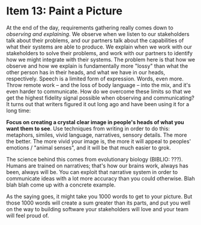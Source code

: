 # Item 13: Paint a Picture

At the end of the day, requirements gathering really comes down to _observing and explaining_. We observe when we listen to our stakeholders talk about their problems, and our partners talk about the capabilities of what their systems are able to produce. We explain when we work with our stakeholders to solve their problems, and work with our partners to identify how we might integrate with their systems. The problem here is that how we observe and how we explain is fundamentally more "lossy" than what the other person has in their heads, and what we have in our heads, respectively. Speech is a limited form of expression. Words, even more. Throw remote work – and the loss of body language – into the mix, and it's even harder to communicate. How do we overcome these limits so that we get the highest fidelity signal possible when observing and communicating? It turns out that writers figured it out long ago and have been using it for a long time:

**Focus on creating a crystal clear image in people's heads of what you want them to see**. Use techniques from writing in order to do this: metaphors, similes, vivid language, narratives, sensory details. The more the better. The more vivid your image is, the more it will appeal to peoples' emotions / "animal senses", and it will be that much easier to grok.

The science behind this comes from evolutionary biology (BIBLIO: ???). Humans are trained on narratives; that's how our brains work, always has been, always will be. You can exploit that narrative system in order to communicate ideas with a lot more accuracy than you could otherwise. Blah blah blah come up with a concrete example.

As the saying goes, it might take you 1000 words to get to your picture. But those 1000 words will create a sum greater than its parts, and put you well on the way to building software your stakeholders will love and your team will feel proud of.
